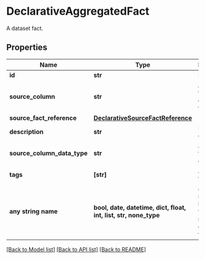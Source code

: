 # DeclarativeAggregatedFact

A dataset fact.

## Properties
Name | Type | Description | Notes
------------ | ------------- | ------------- | -------------
**id** | **str** | Fact ID. | 
**source_column** | **str** | A name of the source column in the table. | 
**source_fact_reference** | [**DeclarativeSourceFactReference**](DeclarativeSourceFactReference.md) |  | 
**description** | **str** | Fact description. | [optional] 
**source_column_data_type** | **str** | A type of the source column | [optional] 
**tags** | **[str]** | A list of tags. | [optional] 
**any string name** | **bool, date, datetime, dict, float, int, list, str, none_type** | any string name can be used but the value must be the correct type | [optional]

[[Back to Model list]](../README.md#documentation-for-models) [[Back to API list]](../README.md#documentation-for-api-endpoints) [[Back to README]](../README.md)


